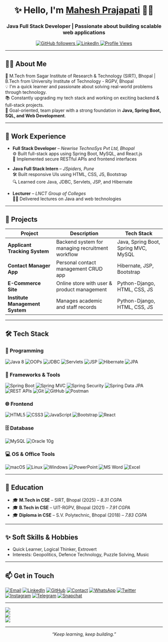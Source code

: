 <div align="center"> 

  # ✨ Hello, I'm [Mahesh Prajapati]((https://github.com/maheshlidhora)) 👨‍💻
  
  <h3 align="center">Java Full Stack Developer | Passionate about building scalable web applications</h3>
  
</div>

<p align="center">
  <a href="https://github.com/maheshlidhora">
    <img src="https://img.shields.io/github/followers/maheshlidhora?label=Follow&style=social" alt="GitHub followers" />
  </a>
  <a href="https://www.linkedin.com/in/maheshlidhora/">
    <img src="https://img.shields.io/badge/LinkedIn-blue?logo=linkedin&logoColor=white" alt="LinkedIn" />
  </a>
  <a href="https://github.com/maheshprajapati" target="_blank">
    <img src="https://komarev.com/ghpvc/?username=maheshprajapati&label=Profile%20Views&color=0e75b6&style=flat" alt="Profile Views">
  </a>
</p>

---

## 🧑‍💻 About Me
🚀 M.Tech from Sagar Institute of Research & Technology (SIRT), Bhopal | B.Tech from University Institute of Technology - RGPV, Bhopal  
💡 I'm a quick learner and passionate about solving real-world problems through technology.  
📚 Constantly upgrading my tech stack and working on exciting backend & full-stack projects.  
🎯 Goal-oriented, team player with a strong foundation in **Java, Spring Boot, SQL, and Web Development**.

---

## 💼 Work Experience

- **Full Stack Developer** – *Newrise TechnoSys Pvt Ltd, Bhopal*  
  ⚙️ Built full-stack apps using Spring Boot, MySQL, and React.js  
  🔧 Implemented secure RESTful APIs and frontend interfaces

- **Java Full Stack Intern** – *JSpiders, Pune*  
  🛠️ Built responsive UIs using HTML, CSS, JS, Bootstrap  
  🔍 Learned core Java, JDBC, Servlets, JSP, and Hibernate

- **Lecturer** – *LNCT Group of Colleges*  
  👨‍🏫 Delivered lectures on Java and web technologies

---

## 🚀 Projects

| Project | Description | Tech Stack |
|--------|-------------|------------|
| **Applicant Tracking System** | Backend system for managing recruitment workflow | Java, Spring Boot, Spring MVC, MySQL |
| **Contact Manager App** | Personal contact management CRUD app | Hibernate, JSP, Bootstrap |
| **E-Commerce Site** | Online store with user & product management | Python-Django, HTML, CSS, JS |
| **Institute Management System** | Manages academic and staff records | Python-Django, HTML, CSS, JS |

---

## 🛠️ Tech Stack

### 🧠 Programming
![Java 8](https://img.shields.io/badge/Java_8-007396.svg?style=for-the-badge&logo=java&logoColor=white)
![OOPs](https://img.shields.io/badge/OOPs-FFA500.svg?style=for-the-badge&logo=object-oriented-programming&logoColor=black)
![JDBC](https://img.shields.io/badge/JDBC-007396.svg?style=for-the-badge&logo=java&logoColor=white)
![Servlets](https://img.shields.io/badge/Servlets-007396.svg?style=for-the-badge&logo=java&logoColor=white)
![JSP](https://img.shields.io/badge/JSP-007396.svg?style=for-the-badge&logo=java&logoColor=white)
![Hibernate](https://img.shields.io/badge/Hibernate-59666C.svg?style=for-the-badge&logo=hibernate&logoColor=white)
![JPA](https://img.shields.io/badge/JPA-007396.svg?style=for-the-badge&logo=java&logoColor=white)

### 🔧 Frameworks & Tools
![Spring Boot](https://img.shields.io/badge/Spring_Boot-6DB33F.svg?style=for-the-badge&logo=spring-boot&logoColor=white)
![Spring MVC](https://img.shields.io/badge/Spring_MVC-6DB33F.svg?style=for-the-badge&logo=spring&logoColor=white)
![Spring Security](https://img.shields.io/badge/Spring_Security-6DB33F.svg?style=for-the-badge&logo=spring-security&logoColor=white)
![Spring Data JPA](https://img.shields.io/badge/Spring_Data_JPA-6DB33F.svg?style=for-the-badge&logo=spring&logoColor=white)
![REST APIs](https://img.shields.io/badge/REST_API-005571.svg?style=for-the-badge&logo=rest&logoColor=white)
![Git](https://img.shields.io/badge/Git-F05032.svg?style=for-the-badge&logo=git&logoColor=white)
![GitHub](https://img.shields.io/badge/GitHub-181717.svg?style=for-the-badge&logo=github&logoColor=white)
![Postman](https://img.shields.io/badge/Postman-FF6C37.svg?style=for-the-badge&logo=postman&logoColor=white)

### 🌐 Frontend
![HTML5](https://img.shields.io/badge/html5-%23E34F26.svg?style=for-the-badge&logo=html5&logoColor=white) 
![CSS3](https://img.shields.io/badge/css3-%231572B6.svg?style=for-the-badge&logo=css3&logoColor=white) 
![JavaScript](https://img.shields.io/badge/javascript-%23323330.svg?style=for-the-badge&logo=javascript&logoColor=%23F7DF1E) 
![Bootstrap](https://img.shields.io/badge/bootstrap-%23563D7C.svg?style=for-the-badge&logo=bootstrap&logoColor=white)
![React](https://img.shields.io/badge/react-%2320232a.svg?style=for-the-badge&logo=react&logoColor=%2361DAFB) 

### 🗄️ Database
![MySQL](https://img.shields.io/badge/MySQL-4479A1.svg?style=for-the-badge&logo=mysql&logoColor=white)
![Oracle 10g](https://img.shields.io/badge/Oracle_10g-F80000.svg?style=for-the-badge&logo=oracle&logoColor=white)

### 💻 OS & Office Tools
![macOS](https://img.shields.io/badge/macOS-000000.svg?style=for-the-badge&logo=macos&logoColor=white)
![Linux](https://img.shields.io/badge/Linux-FCC624.svg?style=for-the-badge&logo=linux&logoColor=black)
![Windows](https://img.shields.io/badge/Windows-0078D6.svg?style=for-the-badge&logo=windows&logoColor=white)
![PowerPoint](https://img.shields.io/badge/PowerPoint-B7472A.svg?style=for-the-badge&logo=microsoft-powerpoint&logoColor=white)
![MS Word](https://img.shields.io/badge/MS_Word-2B579A.svg?style=for-the-badge&logo=microsoft-word&logoColor=white)
![Excel](https://img.shields.io/badge/Excel-217346.svg?style=for-the-badge&logo=microsoft-excel&logoColor=white)

---

## 📜 Education

- 🎓 **M.Tech in CSE** – SIRT, Bhopal (2025) – *8.31 CGPA*
- 🎓 **B.Tech in CSE** – UIT-RGPV, Bhopal (2021) – *7.91 CGPA*
- 🎓 **Diploma in CSE** – S.V. Polytechnic, Bhopal (2018) – *7.83 CGPA*

---

## ✨ Soft Skills & Hobbies

- Quick Learner, Logical Thinker, Extrovert
- Interests: Geopolitics, Defence Technology, Puzzle Solving, Music

---

## 📫 Get in Touch

[![Email](https://img.shields.io/badge/Email-D14836.svg?style=for-the-badge&logo=gmail&logoColor=white)](mailto:mahesh.lidhora@gmail.com)
[![LinkedIn](https://img.shields.io/badge/LinkedIn-0077B5.svg?style=for-the-badge&logo=linkedin&logoColor=white)](https://www.linkedin.com/in/maheshlidhora/)
[![GitHub](https://img.shields.io/badge/GitHub-181717.svg?style=for-the-badge&logo=github&logoColor=white)](https://github.com/maheshlidhora)
[![Contact](https://img.shields.io/badge/Contact-%231DA1F2.svg?style=for-the-badge&logo=telephone&logoColor=white)](tel:+918516030885)
[![WhatsApp](https://img.shields.io/badge/WhatsApp-25D366.svg?style=for-the-badge&logo=whatsapp&logoColor=white)](https://wa.me/918516030885)
[![Twitter](https://img.shields.io/badge/Twitter-%231DA1F2.svg?style=for-the-badge&logo=twitter&logoColor=white)](https://twitter.com/Kumar_m_97)
[![Instagram](https://img.shields.io/badge/Instagram-%23E4405F.svg?style=for-the-badge&logo=instagram&logoColor=white)](https://instagram.com/kumar_m_97)
[![Telegram](https://img.shields.io/badge/Telegram-26A5E4.svg?style=for-the-badge&logo=telegram&logoColor=white)](https://t.me/kumar_m_97)
[![Snapchat](https://img.shields.io/badge/Snapchat-FFFC00.svg?style=for-the-badge&logo=snapchat&logoColor=black)](https://www.snapchat.com/add/kumar_m97)

---


<p align="center">
  
  ![](https://github-readme-stats.vercel.app/api?username=maheshlidhora&theme=dark&hide_border=false&include_all_commits=false&count_private=false)
  <br/>
  ![](https://github-readme-streak-stats.herokuapp.com/?user=maheshlidhora&theme=dark&hide_border=false)
  <br />
  <img src="https://github-readme-streak-stats.herokuapp.com/?user=maheshlidhora&theme=tokyonight" />
</p>

---

<p align="center">
  <i>“Keep learning, keep building.”</i>
</p>
